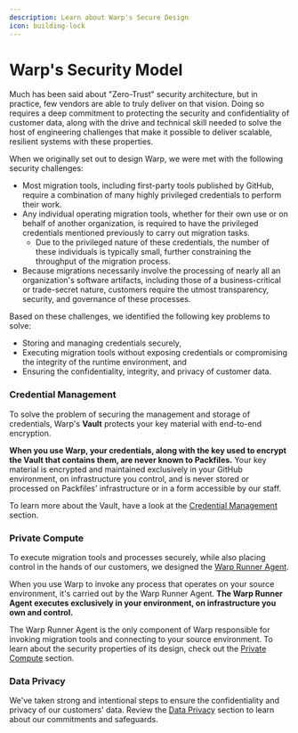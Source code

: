 ```yaml
---
description: Learn about Warp's Secure Design
icon: building-lock
---
```


# Warp's Security Model

Much has been said about "Zero-Trust" security architecture, but in practice, few vendors are able to truly deliver on that vision. Doing so requires a deep commitment to protecting the security and confidentiality of customer data, along with the drive and technical skill needed to solve the host of engineering challenges that make it possible to deliver scalable, resilient systems with these properties.&#x20;

When we originally set out to design Warp, we were met with the following security challenges:

* Most migration tools, including first-party tools published by GitHub, require a combination of many highly privileged credentials to perform their work.
* Any individual operating migration tools, whether for their own use or on behalf of another organization, is required to have the privileged credentials mentioned previously to carry out migration tasks.&#x20;
  * Due to the privileged nature of these credentials, the number of these individuals is typically small, further constraining the throughput of the migration process.
* Because migrations necessarily involve the processing of nearly all an organization's software artifacts, including those of a business-critical or trade-secret nature, customers require the utmost transparency, security, and governance of these processes.

Based on these challenges, we identified the following key problems to solve:

* Storing and managing credentials securely,&#x20;
* Executing migration tools without exposing credentials or compromising the integrity of the runtime environment, and&#x20;
* Ensuring the confidentiality, integrity, and privacy of customer data.

### Credential Management&#x20;

To solve the problem of securing the management and storage of credentials, Warp's **Vault** protects your key material with end-to-end encryption.

**When you use Warp, your credentials, along with the key used to encrypt the Vault that contains them, are never known to Packfiles.** Your key material is encrypted and maintained exclusively in your GitHub environment, on infrastructure you control, and is never stored or processed on Packfiles' infrastructure or in a form accessible by our staff.

To learn more about the Vault, have a look at the [Credential Management](credential-management.md) section.

### Private Compute

To execute migration tools and processes securely, while also placing control in the hands of our customers, we designed the [Warp Runner Agent](../../using-warp/migration-hq/runner-agent.md).&#x20;

When you use Warp to invoke any process that operates on your source environment, it's carried out by the Warp Runner Agent. **The Warp Runner Agent executes exclusively in your environment, on infrastructure you own and control.**

The Warp Runner Agent is the only component of Warp responsible for invoking migration tools and connecting to your source environment. To learn about the security properties of its design, check out the [Private Compute](private-compute.md) section.

### Data Privacy&#x20;

We've taken strong and intentional steps to ensure the confidentiality and privacy of our customers' data. Review the [Data Privacy](./#data-privacy) section to learn about our commitments and safeguards.
